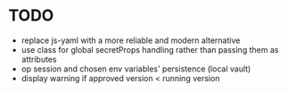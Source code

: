 # TODO

- replace js-yaml with a more reliable and modern alternative
- use class for global secretProps handling rather than passing them as attributes
- op session and chosen env variables' persistence (local vault)
- display warning if approved version < running version
